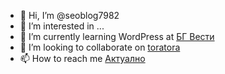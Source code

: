 - 👋 Hi, I’m @seoblog7982
- 👀 I’m interested in ...
- 🌱 I’m currently learning WordPress at [БГ Вести](https://bgvesti.eu)
- 💞️ I’m looking to collaborate on [toratora](https://toratora.gr)
- 📫 How to reach me [Актуално](https://actualnobg.info)

<!---
seoblog7982/seoblog7982 is a ✨ special ✨ repository because its `README.md` (this file) appears on your GitHub profile.
You can click the Preview link to take a look at your changes.
--->
